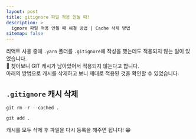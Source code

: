 ```yaml
---
layout: post
title: gitignore 파일 적용 안될 때!
description: >
  ignore 파일 적용 안될 때 해결 방법 | Cache 삭제 방법
sitemap: false
---
```


리액트 사용 중에 `.yarn` 폴더를 `.gitignore`에 작성을 했는데도 적용되지 않는 일이 있었습니다. 
<br>
🤔 찾아보니 GIT 캐시가 남아있어서 적용되지 않는다고 합니다.
<br>
아래의 방법으로 캐시를 삭제하고 보니 제대로 적용된 것을 확인할 수 있었습니다.

## `.gitignore` 캐시 삭제
```shell
git rm -r --cached .

git add .
```

캐시를 모두 삭제 후 파일을 다시 등록을 해주면 됩니다! 😁

